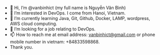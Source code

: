 - 👋 Hi, I’m @vanbinhict (my full name is Nguyễn Văn Bình)
- 👀 I’m interested in DevOps. I come from Hanoi, Vietnam.
- 🌱 I’m currently learning Java, Git, Github, Docker, LAMP, wordpress, AWS cloud computing.
- 💞️ I’m looking for a job relating to DevOps.
- 📫 How to reach me at email address: vanbinhict@gmail.com or phone mobile number in vietnam: +84833598868.
- Thank you.


<!---
vanbinhict/vanbinhict is a ✨ special ✨ repository because its `README.md` (this file) appears on your GitHub profile.
You can click the Preview link to take a look at your changes.
--->
